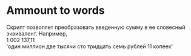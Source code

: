 # Ammount to words

Скрипт позволяет преобразовать введенную сумму в ее словесный эквивалент.
Например,  
1 002 137,11  
'один миллион две тысячи сто тридцать семь рублей 11 копеек'